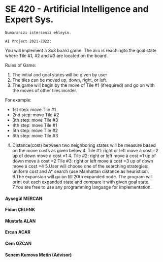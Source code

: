 # SE 420 - Artificial Intelligence and Expert Sys.


    Numaranızı isterseniz ekleyin.
    
    AI Project 2021-2022:

You will implement a 3x3 board game. The aim is reachingto the goal state where Tile #1, #2 and #3 are located on
the board.

Rules of Game:
1. The initial and goal states will be given by user
2. The tiles can be moved up, down, right, or left.
3. The game will begin by the move of Tile #1 (ifrequired) and go on with the moves of other tiles inorder.

For example:
- 1st step: move Tile #1
- 2nd step: move Tile #2
- 3th step: move Tile #3
- 4th step: move Tile #1
- 5th step: move Tile #2
- 6th step: move Tile #3

4. Distance(cost) between two neighboring states will be measure based on the move costs as given below
    4. Tile #1:
        right or left move à cost =2
        up of down move à cost =1
    4. Tile #2:
       right or left move à cost =1
       up of down move à cost =2
Tile #3:
right or left move à cost =3
up of down move à cost =4
5.User will choose one of the searching strategies: uniform cost and A* search (use Manhattan distance
as heuristics).
6.The expansion will go on till 20th expanded node. The program will print out each expanded state and
compare it with given goal state.
7.You are free to use any programming language for implementation. 

#### Ayşegül MERCAN
#### Fidan ÇELENK
#### Mustafa ALAN
#### Ercan ACAR
#### Cem ÖZCAN

####  Senem Kumova Metin (Advisor) 